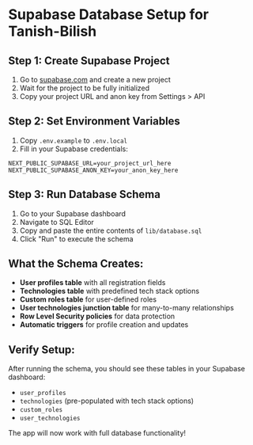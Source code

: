 # Supabase Database Setup for Tanish-Bilish

## Step 1: Create Supabase Project
1. Go to [supabase.com](https://supabase.com) and create a new project
2. Wait for the project to be fully initialized
3. Copy your project URL and anon key from Settings > API

## Step 2: Set Environment Variables
1. Copy `.env.example` to `.env.local`
2. Fill in your Supabase credentials:
```
NEXT_PUBLIC_SUPABASE_URL=your_project_url_here
NEXT_PUBLIC_SUPABASE_ANON_KEY=your_anon_key_here
```

## Step 3: Run Database Schema
1. Go to your Supabase dashboard
2. Navigate to SQL Editor
3. Copy and paste the entire contents of `lib/database.sql`
4. Click "Run" to execute the schema

## What the Schema Creates:
- **User profiles table** with all registration fields
- **Technologies table** with predefined tech stack options
- **Custom roles table** for user-defined roles
- **User technologies junction table** for many-to-many relationships
- **Row Level Security policies** for data protection
- **Automatic triggers** for profile creation and updates

## Verify Setup:
After running the schema, you should see these tables in your Supabase dashboard:
- `user_profiles`
- `technologies` (pre-populated with tech stack options)
- `custom_roles`
- `user_technologies`

The app will now work with full database functionality!
